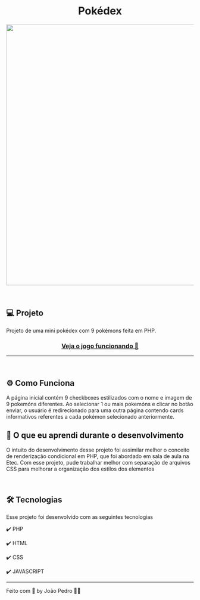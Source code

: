 <h1 align="center">
  Pokédex
</h1>

<p align="center">
<img  width="700" src="https://user-images.githubusercontent.com/93893533/185820970-d1a68d4b-bbf5-4bbd-b9cc-f57d4ee9af98.gif" />
</p>


<br />

## 💻 Projeto

Projeto de uma mini pokédex com 9 pokémons feita em PHP.

 <h3 align="center"><a target="_blank" href="https://pokedex-php-joaopedro.herokuapp.com/index.php">Veja o jogo funcionando 👀</a></h3>

<hr>
<br>


## ⚙️ Como Funciona
A página inicial contém 9 checkboxes estilizados com o nome e imagem de 9 pokemóns diferentes. Ao selecionar 1 ou mais pokemóns e clicar no botão enviar, o usuário é redirecionado para uma outra página contendo cards informativos referentes a cada pokémon selecionado anteriormente.
<br>


## 📖 O que eu aprendi durante o desenvolvimento
O intuito do desenvolvimento desse projeto foi assimilar melhor o conceito de renderização condicional em PHP, que foi abordado em sala de aula na Etec. Com esse projeto, pude trabalhar melhor com separação de arquivos CSS para melhorar a organização dos estilos dos elementos 

<br>


## 🛠️ Tecnologias
Esse projeto foi desenvolvido com as seguintes tecnologias

✔️ PHP

✔️ HTML

✔️ CSS

✔️ JAVASCRIPT

---

Feito com 💜 by João Pedro 👋🏻